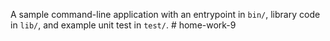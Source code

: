 A sample command-line application with an entrypoint in `bin/`, library code
in `lib/`, and example unit test in `test/`.
#   h o m e - w o r k - 9  
 